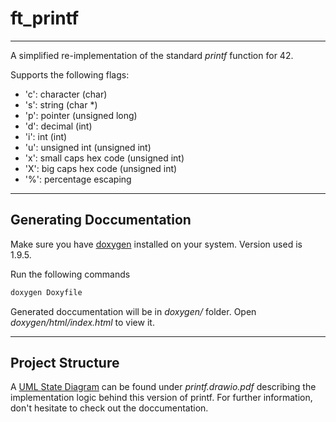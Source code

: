 # ft_printf

---

A simplified re-implementation of the standard *printf* function for 42.

Supports the following flags:
 * 'c': character           (char)
 * 's': string              (char \*)
 * 'p': pointer             (unsigned long)
 * 'd': decimal             (int)
 * 'i': int                 (int)
 * 'u': unsigned int        (unsigned int)
 * 'x': small caps hex code (unsigned int)
 * 'X': big caps hex code   (unsigned int)
 * '%': percentage escaping

---

## Generating Doccumentation

Make sure you have [doxygen](https://www.doxygen.nl/download.html) installed on
your system. Version used is 1.9.5.

Run the following commands

```bash
doxygen Doxyfile
```

Generated doccumentation will be in *doxygen/* folder. Open
*doxygen/html/index.html* to view it.

---

## Project Structure

A [UML State Diagram](https://www.geeksforgeeks.org/unified-modeling-language-uml-state-diagrams/?ref=lbp)
can be found under *printf.drawio.pdf* describing the implementation logic
behind this version of printf. For further information, don't hesitate to
check out the doccumentation.
